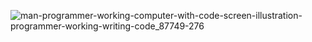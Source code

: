 ![man-programmer-working-computer-with-code-screen-illustration-programmer-working-writing-code_87749-276](https://user-images.githubusercontent.com/57501971/97252145-0a719700-17e8-11eb-9680-9053ab3a7809.jpg)
